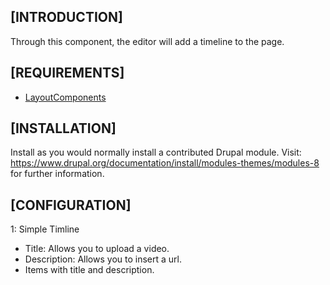 [INTRODUCTION]
---------------------
Through this component, the editor will add a timeline to the page.

[REQUIREMENTS]
---------------------
- [LayoutComponents](https://www.drupal.org/project/layoutcomponents)

[INSTALLATION]
---------------------
Install as you would normally install a contributed Drupal module. Visit:
https://www.drupal.org/documentation/install/modules-themes/modules-8
for further information.

[CONFIGURATION]
---------------------
1:	Simple Timline
  - Title: Allows you to upload a video.
  - Description: Allows you to insert a url.
  - Items with title and description.
